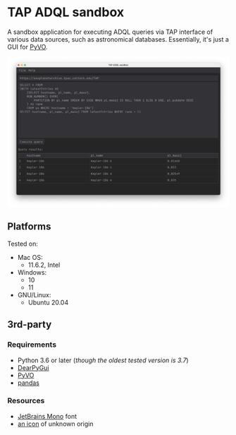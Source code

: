 # TAP ADQL sandbox

A sandbox application for executing ADQL queries via TAP interface of various data sources, such as astronomical databases. Essentially, it's just a GUI for [PyVO](https://pypi.org/project/pyvo/).

![TAP ADQL sandbox](./misc/screenshot-main-macos.png "TAP ADQL sandbox")

## Platforms

Tested on:

- Mac OS:
    + 11.6.2, Intel
- Windows:
    + 10
    + 11
- GNU/Linux:
    + Ubuntu 20.04

## 3rd-party

### Requirements

- Python 3.6 or later (*though the oldest tested version is 3.7*)
- [DearPyGui](https://pypi.org/project/dearpygui/)
- [PyVO](https://pypi.org/project/pyvo/)
- [pandas](https://pypi.org/project/pandas/)

### Resources

- [JetBrains Mono](https://www.jetbrains.com/lp/mono/) font
- [an icon](/src/tap-adql-sandbox/icons) of unknown origin
